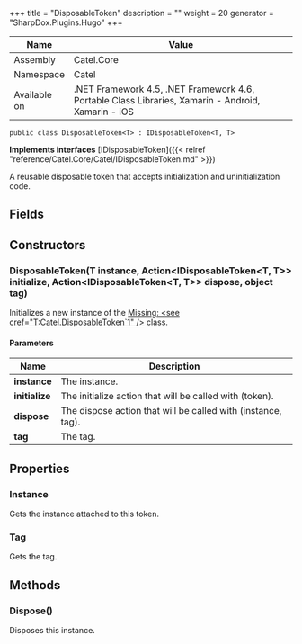 

+++
title = "DisposableToken" 
description = ""
weight = 20
generator = "SharpDox.Plugins.Hugo"
+++

Name|Value
---|---
Assembly|Catel.Core
Namespace|Catel
Available on|.NET Framework 4.5, .NET Framework 4.6, Portable Class Libraries, Xamarin - Android, Xamarin - iOS

```
public class DisposableToken<T> : IDisposableToken<T, T>
```

**Implements interfaces**
[IDisposableToken]({{< relref "reference/Catel.Core/Catel/IDisposableToken.md" >}})

A reusable disposable token that accepts initialization and uninitialization code.

## Fields

## Constructors

### DisposableToken(T instance, Action&lt;IDisposableToken&lt;T, T&gt;&gt; initialize, Action&lt;IDisposableToken&lt;T, T&gt;&gt; dispose, object tag)

Initializes a new instance of the [Missing: &lt;see cref="T:Catel.DisposableToken`1" /&gt;](#) class.

#### Parameters

Name|Description
---|---
**instance**|The instance.
**initialize**|The initialize action that will be called with (token).
**dispose**|The dispose action that will be called with (instance, tag).
**tag**|The tag.

## Properties

### Instance

Gets the instance attached to this token.

### Tag

Gets the tag.

## Methods

### Dispose()

Disposes this instance.


